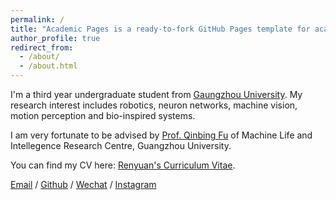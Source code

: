 ```yaml
---
permalink: /
title: "Academic Pages is a ready-to-fork GitHub Pages template for academic personal websites"
author_profile: true
redirect_from: 
  - /about/
  - /about.html
---
```


I'm a third year undergraduate student from [Gaungzhou University](https://www.gzhu.edu.cn/xxgk/xxjj.htm). My research interest includes robotics, neuron networks, machine vision, motion perception and bio-inspired systems.

I am very fortunate to be advised by [Prof. Qinbing Fu](https://scholar.google.com/citations?hl=zh-CN&user=YIte1M8AAAAJ) of Machine Life and Intellegence Research Centre, Guangzhou University. 

You can find my CV here: [Renyuan's Curriculum Vitae](../assets/CV_RenyuanLiu.pdf).

[Email](rliu@e.gzhu.edu.cn) / [Github](https://github.com/Ryannnice) / [Wechat](../images/WeChat.png) / [Instagram](https://www.instagram.com/ren_yvan/)

